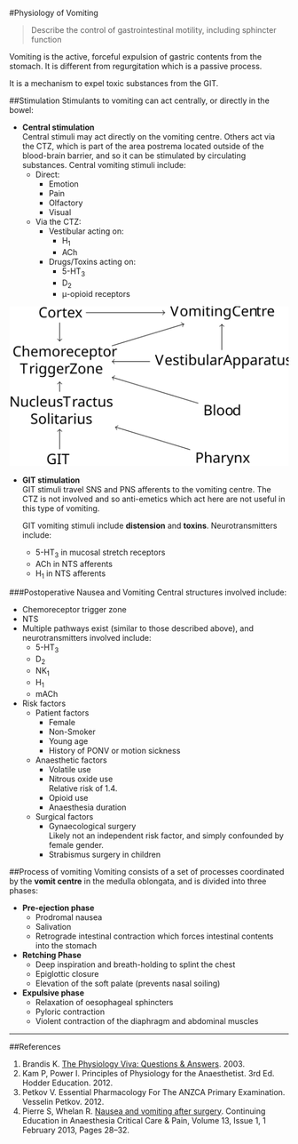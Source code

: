 #Physiology of Vomiting
> Describe the control of gastrointestinal motility, including sphincter function

Vomiting is the active, forceful expulsion of gastric contents from the stomach. It is different from regurgitation which is a passive process.

It is a mechanism to expel toxic substances from the GIT.

##Stimulation
Stimulants to vomiting can act centrally, or directly in the bowel:
* **Central stimulation**  
    Central stimuli may act directly on the vomiting centre. Others act via the CTZ, which is part of the area postrema located outside of the blood-brain barrier, and so it can be stimulated by circulating substances.
    Central vomiting stimuli include:
    * Direct:
        * Emotion
        * Pain
        * Olfactory
        * Visual
    * Via the CTZ:
        * Vestibular acting on:
            * H<sub>1</sub>
            * ACh
        * Drugs/Toxins acting on:
            * 5-HT<sub>3</sub>
            * D<sub>2</sub>
            * μ-opioid receptors


<img src="resources\nausea-coordination.svg"> 


* **GIT stimulation**  
    GIT stimuli travel SNS and PNS afferents to the vomiting centre. The CTZ is not involved and so anti-emetics which act here are not useful in this type of vomiting.

    GIT vomiting stimuli include **distension** and **toxins**. Neurotransmitters include:
    * 5-HT<sub>3</sub> in mucosal stretch receptors
    * ACh in NTS afferents
    * H<sub>1</sub> in NTS afferents


###Postoperative Nausea and Vomiting
Central structures involved include:
* Chemoreceptor trigger zone
* NTS
* Multiple pathways exist (similar to those described above), and neurotransmitters involved include:
    * 5-HT<sub>3</sub>
    * D<sub>2</sub>
    * NK<sub>1</sub>
    * H<sub>1</sub>
    * mACh
* Risk factors
    * Patient factors
        * Female
        * Non-Smoker
        * Young age
        * History of PONV or motion sickness
    * Anaesthetic factors
        * Volatile use
        * Nitrous oxide use  
        Relative risk of 1.4.
        * Opioid use
        * Anaesthesia duration
    * Surgical factors
        * Gynaecological surgery  
        Likely not an independent risk factor, and simply confounded by female gender.
        * Strabismus surgery in children

##Process of vomiting
Vomiting consists of a set of processes coordinated by the **vomit centre** in the medulla oblongata, and is divided into three phases:
* **Pre-ejection phase**
    * Prodromal nausea
    * Salivation
    * Retrograde intestinal contraction which forces intestinal contents into the stomach
* **Retching Phase**
    * Deep inspiration and breath-holding to splint the chest
    * Epiglottic closure
    * Elevation of the soft palate (prevents nasal soiling)
* **Expulsive phase**
    * Relaxation of oesophageal sphincters
    * Pyloric contraction
    * Violent contraction of the diaphragm and abdominal muscles


---
##References
1. Brandis K. [The Physiology Viva: Questions & Answers](http://www.anaesthesiamcq.com/vivabook.php). 2003.
2. Kam P, Power I. Principles of Physiology for the Anaesthetist. 3rd Ed. Hodder Education. 2012.
3. Petkov V. Essential Pharmacology For The ANZCA Primary Examination. Vesselin Petkov. 2012.
4. Pierre S, Whelan R. [Nausea and vomiting after surgery](https://academic.oup.com/bjaed/article/13/1/28/281153/Nausea-and-vomiting-after-surgery). Continuing Education in Anaesthesia Critical Care & Pain, Volume 13, Issue 1, 1 February 2013, Pages 28–32.
